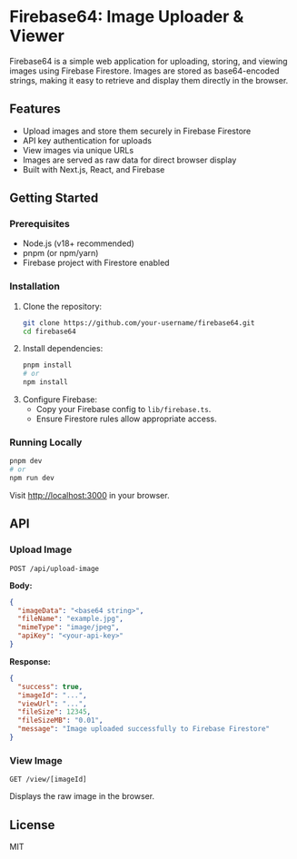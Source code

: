 
# Firebase64: Image Uploader & Viewer

Firebase64 is a simple web application for uploading, storing, and viewing images using Firebase Firestore. Images are stored as base64-encoded strings, making it easy to retrieve and display them directly in the browser.

## Features

- Upload images and store them securely in Firebase Firestore
- API key authentication for uploads
- View images via unique URLs
- Images are served as raw data for direct browser display
- Built with Next.js, React, and Firebase

## Getting Started

### Prerequisites

- Node.js (v18+ recommended)
- pnpm (or npm/yarn)
- Firebase project with Firestore enabled

### Installation

1. Clone the repository:
   ```sh
   git clone https://github.com/your-username/firebase64.git
   cd firebase64
   ```
2. Install dependencies:
   ```sh
   pnpm install
   # or
   npm install
   ```
3. Configure Firebase:
   - Copy your Firebase config to `lib/firebase.ts`.
   - Ensure Firestore rules allow appropriate access.

### Running Locally

```sh
pnpm dev
# or
npm run dev
```

Visit [http://localhost:3000](http://localhost:3000) in your browser.

## API

### Upload Image

`POST /api/upload-image`

**Body:**
```json
{
  "imageData": "<base64 string>",
  "fileName": "example.jpg",
  "mimeType": "image/jpeg",
  "apiKey": "<your-api-key>"
}
```

**Response:**
```json
{
  "success": true,
  "imageId": "...",
  "viewUrl": "...",
  "fileSize": 12345,
  "fileSizeMB": "0.01",
  "message": "Image uploaded successfully to Firebase Firestore"
}
```

### View Image

`GET /view/[imageId]`

Displays the raw image in the browser.

## License

MIT
